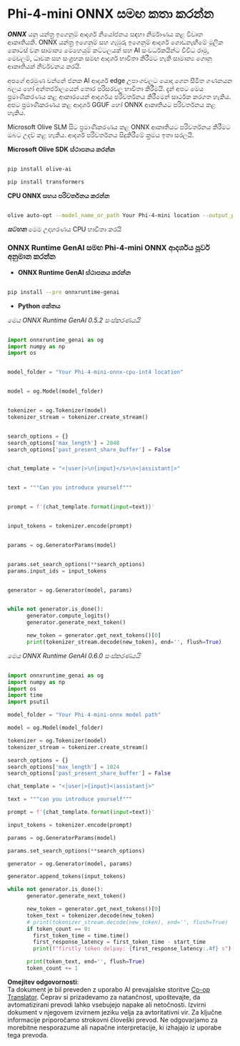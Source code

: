 <!--
CO_OP_TRANSLATOR_METADATA:
{
  "original_hash": "c98217bb3eff6c24e97b104b21632fd0",
  "translation_date": "2025-05-09T19:03:58+00:00",
  "source_file": "md/02.Application/01.TextAndChat/Phi4/ChatWithPhi4ONNX/README.md",
  "language_code": "sl"
}
-->
# **Phi-4-mini ONNX සමඟ කතා කරන්න**

***ONNX*** යනු යන්ත්‍ර ඉගෙනුම් ආදර්ශ නියෝජනය සඳහා නිර්මාණය කළ විවෘත ආකෘතියකි. ONNX යන්ත්‍ර ඉගෙනුම් සහ ගැඹුරු ඉගෙනුම් ආදර්ශ ගොඩනැඟීමේ මූලික කොටස් වන සාමාන්‍ය මෙහෙයුම් කට්ටලයක් සහ AI සංවර්ධකයින්ට විවිධ රාමු, මෙවලම්, ධාවක සහ සංග්‍රහක සමඟ ආදර්ශ භාවිතා කිරීමට හැකි සාමාන්‍ය ගොනු ආකෘතියක් නිර්වචනය කරයි.

අපගේ අරමුණ වන්නේ ජනක AI ආදර්ශ edge උපාංගවලට යොදා ගෙන සීමිත ගණනයන බලය හෝ අන්තර්ජාලයෙන් තොර පරිසරවල භාවිතා කිරීමයි. දැන් අපට මෙය ප්‍රමාණිකරණය කළ ආකාරයෙන් ආදර්ශය පරිවර්තනය කිරීමෙන් සාර්ථක කරගත හැකිය. අපට ප්‍රමාණිකරණය කළ ආදර්ශ GGUF හෝ ONNX ආකෘතියට පරිවර්තනය කළ හැකිය.

Microsoft Olive SLM සිට ප්‍රමාණිකරණය කළ ONNX ආකෘතියට පරිවර්තනය කිරීමට ඔබට උදව් කළ හැකිය. ආදර්ශ පරිවර්තනය සිදුකිරීමේ ක්‍රමය ඉතා සරලයි.

**Microsoft Olive SDK ස්ථාපනය කරන්න**


```bash

pip install olive-ai

pip install transformers

```

**CPU ONNX සහය පරිවර්තනය කරන්න**

```bash

olive auto-opt --model_name_or_path Your Phi-4-mini location --output_path Your onnx ouput location --device cpu --provider CPUExecutionProvider --precision int4 --use_model_builder --log_level 1

```

***සටහන*** මෙම උදාහරණය CPU භාවිතා කරයි


### **ONNX Runtime GenAI සමඟ Phi-4-mini ONNX ආදර්ශය පූර්ව අනුමාන කරන්න**

- **ONNX Runtime GenAI ස්ථාපනය කරන්න**

```bash

pip install --pre onnxruntime-genai

```

- **Python කේතය**

*මෙය ONNX Runtime GenAI 0.5.2 සංස්කරණයයි*

```python

import onnxruntime_genai as og
import numpy as np
import os


model_folder = "Your Phi-4-mini-onnx-cpu-int4 location"


model = og.Model(model_folder)


tokenizer = og.Tokenizer(model)
tokenizer_stream = tokenizer.create_stream()


search_options = {}
search_options['max_length'] = 2048
search_options['past_present_share_buffer'] = False


chat_template = "<|user|>\n{input}</s>\n<|assistant|>"


text = """Can you introduce yourself"""


prompt = f'{chat_template.format(input=text)}'


input_tokens = tokenizer.encode(prompt)


params = og.GeneratorParams(model)


params.set_search_options(**search_options)
params.input_ids = input_tokens


generator = og.Generator(model, params)


while not generator.is_done():
      generator.compute_logits()
      generator.generate_next_token()

      new_token = generator.get_next_tokens()[0]
      print(tokenizer_stream.decode(new_token), end='', flush=True)

```


*මෙය ONNX Runtime GenAI 0.6.0 සංස්කරණයයි*

```python

import onnxruntime_genai as og
import numpy as np
import os
import time
import psutil

model_folder = "Your Phi-4-mini-onnx model path"

model = og.Model(model_folder)

tokenizer = og.Tokenizer(model)
tokenizer_stream = tokenizer.create_stream()

search_options = {}
search_options['max_length'] = 1024
search_options['past_present_share_buffer'] = False

chat_template = "<|user|>{input}<|assistant|>"

text = """can you introduce yourself"""

prompt = f'{chat_template.format(input=text)}'

input_tokens = tokenizer.encode(prompt)

params = og.GeneratorParams(model)

params.set_search_options(**search_options)

generator = og.Generator(model, params)

generator.append_tokens(input_tokens)

while not generator.is_done():
      generator.generate_next_token()

      new_token = generator.get_next_tokens()[0]
      token_text = tokenizer.decode(new_token)
      # print(tokenizer_stream.decode(new_token), end='', flush=True)
      if token_count == 0:
        first_token_time = time.time()
        first_response_latency = first_token_time - start_time
        print(f"firstly token delpay: {first_response_latency:.4f} s")

      print(token_text, end='', flush=True)
      token_count += 1

```

**Omejitev odgovornosti**:  
Ta dokument je bil preveden z uporabo AI prevajalske storitve [Co-op Translator](https://github.com/Azure/co-op-translator). Čeprav si prizadevamo za natančnost, upoštevajte, da avtomatizirani prevodi lahko vsebujejo napake ali netočnosti. Izvirni dokument v njegovem izvirnem jeziku velja za avtoritativni vir. Za ključne informacije priporočamo strokovni človeški prevod. Ne odgovarjamo za morebitne nesporazume ali napačne interpretacije, ki izhajajo iz uporabe tega prevoda.